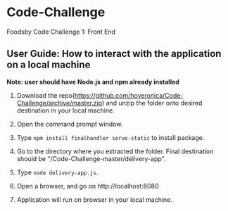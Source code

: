 # Code-Challenge
Foodsby Code Challenge 1: Front End

## User Guide: How to interact with the application on a local machine
**Note: user should have Node.js and npm already installed**
1. Download the repo(https://github.com/hoveronica/Code-Challenge/archive/master.zip) and unzip the folder onto desired destination in your local machine. 
2. Open the command prompt window.
3. Type `npm install finalhandler serve-static` to install package.

4. Go to the directory where you extracted the folder. Final destination should be "/Code-Challenge-master/delivery-app".
5. Type `node delivery-app.js`.
6. Open a browser, and go on http://localhost:8080
7. Application will run on browser in your local machine.
